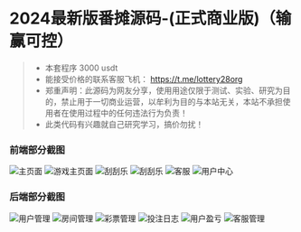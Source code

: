 # 2024最新版番摊源码-(正式商业版)（输赢可控）

> * 本套程序 3000 usdt 
> * 能接受价格的联系客服飞机： https://t.me/lottery28org
> * 郑重声明：此源码为网友分享，使用用途仅限于测试、实验、研究为目的，禁止用于一切商业运营，以牟利为目的与本站无关，本站不承担使用者在使用过程中的任何违法行为负责！
> * 此类代码有兴趣就自己研究学习，搞价勿扰！

### 前端部分截图
![主页面](/wap/index.png)
![游戏主页面](/wap/game1.png)
![刮刮乐](/wap/guaguale.png)
![刮刮乐](/wap/card.png)
![客服](/wap/kefu.png)
![用户中心](/wap/user.png)

### 后端部分截图
![用户管理](/admin/useradmin.png)
![房间管理](/admin/room.png)
![彩票管理](/admin/lottery.png)
![投注日志](/admin/bettinglog.png)
![用户盈亏](/admin/userloer.png)
![客服管理](/admin/kefuadmin.png)
